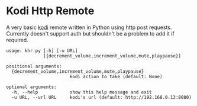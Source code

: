 # Kodi Http Remote

<!--- mdtoc: toc begin -->
<!--- mdtoc: toc end -->

A very basic [kodi](https://kodi.tv/) remote written in Python using http post requests. Currently doesn't support auth but shouldn't be a problem to add it if required.

```text mdox-exec="python3 khr.py -h"
usage: khr.py [-h] [-u URL]
              [{decrement_volume,increment_volume,mute,playpause}]

positional arguments:
  {decrement_volume,increment_volume,mute,playpause}
                        kodi action to take (default: None)

optional arguments:
  -h, --help            show this help message and exit
  -u URL, --url URL     kodi's url (default: http://192.168.0.13:8080)
```
